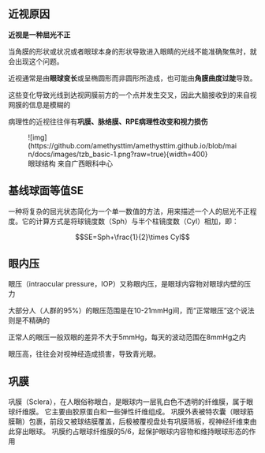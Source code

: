 ## 近视原因

**近视是一种屈光不正**

当角膜的形状或状况或者眼球本身的形状导致进入眼睛的光线不能准确聚焦时，就会出现这个问题。 

近视通常是由**眼球变长**或呈椭圆形而非圆形所造成，也可能由**角膜曲度过陡**导致。 

这些变化导致光线到达视网膜前方的一个点并发生交叉，因此大脑接收到的来自视网膜的信息是模糊的

病理性的近视往往伴有**巩膜、脉络膜、RPE病理性改变和视力损伤**

<figure markdown>
![img](https://github.com/amethysttim/amethysttim.github.io/blob/main/docs/images/tzb_basic-1.png?raw=true){width=400}
<figcaption>眼球结构 来自广西眼科中心</figcaption>
</figure>

## 基线球面等值SE

一种将复杂的屈光状态简化为一个单一数值的方法，用来描述一个人的屈光不正程度。它的计算方式是将球镜度数（Sph）与半个柱镜度数（Cyl）相加，即：

$$SE=Sph+\frac{1}{2}\times Cyl$$

## 眼内压

眼压（intraocular pressure，IOP）又称眼内压，是眼球内容物对眼球内壁的压力

大部分人（人群的95%）的眼压范围是在10-21mmHg间，而“正常眼压”这个说法则是不精确的

正常人的眼压一般双眼的差异不大于5mmHg，每天的波动范围在8mmHg之内 

眼压高，往往会对视神经造成损害，导致青光眼。

## 巩膜

巩膜（Sclera），在人眼俗称眼白，是眼球内一层乳白色不透明的纤维膜，属于眼球纤维膜。 它主要由胶原蛋白和一些弹性纤维组成。 巩膜外表被特农囊（眼球筋膜鞘）包裹，前段又被球结膜覆盖，后极被覆视盘处有巩膜筛板，视神经纤维束由此穿出眼球。 巩膜约占眼球纤维膜的5/6，起保护眼球内容物和维持眼球形态的作用